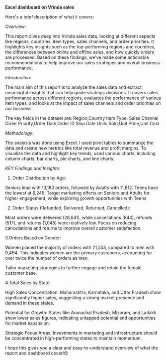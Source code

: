 **Excel dashboard on Vrinda sales** 

Here's a brief description of what it covers:

_Overview:_

This report dives deep into Vrinda sales data, looking at different aspects like regions, countries, item types, sales channels, and order priorities. It highlights key insights such as the top-performing regions and countries, the differences between online and offline sales, and how quickly orders are processed. Based on these findings, we've made some actionable recommendations to help improve our sales strategies and overall business performance.

_Introduction:_

The main aim of this report is to analyze the sales data and extract meaningful insights that can help guide strategic decisions. It covers sales performance across different regions, evaluates the performance of various item types, and looks at the impact of sales channels and order priorities on our business.

The key fields in the dataset are:
Region,Country
Item Type, Sales Channel
Order Priority,Order Date,Order ID
Ship Date
Units Sold,Unit Price,Unit Cost

_Methodology:_

The analysis was done using Excel. I used pivot tables to summarize the data and create new metrics like total revenue and profit margins. To visualize the data and highlight key trends, used various charts, including column charts, bar charts, pie charts, and line charts.

_KEY Findings and Insights:_

1. Order Distribution by Age:

Seniors lead with 13,180 orders, followed by Adults with 11,812. Teens have the lowest at 6,245. 
Target marketing efforts on Seniors and Adults for higher engagement, while exploring growth opportunities with Teens.

2. Order Status (Refunded, Delivered, Returned, Cancelled):

Most orders were delivered (28,641), while cancellations (844), refunds (517), and returns (1,045) were relatively low. Focus on reducing cancellations and returns to improve overall customer satisfaction.

3.Orders Based on Gender:

Women placed the majority of orders with 21,553, compared to men with 9,494. This indicates women are the primary customers, accounting for over twice the number of orders as men. 

Tailor marketing strategies to further engage and retain the female customer base. 

4.Total Sales by State:

High Sales Concentration: Maharashtra, Karnataka, and Uttar Pradesh show significantly higher sales, suggesting a strong market presence and demand in these states.

Potential for Growth: States like Arunachal Pradesh, Mizoram, and Ladakh show lower sales figures, indicating untapped potential and opportunities for market expansion.

Strategic Focus Areas: Investments in marketing and infrastructure should be concentrated in high-performing states to maintain momentum.

I hope this gives you a clear and easy-to-understand overview of what the report and dashboard cover!😊
